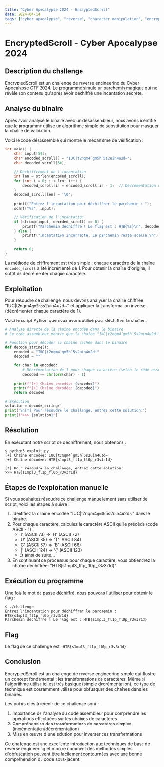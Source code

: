 ```yaml
---
title: "Cyber Apocalypse 2024 - EncryptedScroll"
date: 2024-04-14
tags: ["cyber apocalypse", "reverse", "character manipulation", "encryption"]
---
```


# EncryptedScroll - Cyber Apocalypse 2024

## Description du challenge

EncryptedScroll est un challenge de reverse engineering du Cyber Apocalypse CTF 2024. Le programme simule un parchemin magique qui ne révèle son contenu qu'après avoir déchiffré une incantation secrète.

## Analyse du binaire

Après avoir analysé le binaire avec un désassembleur, nous avons identifié que le programme utilise un algorithme simple de substitution pour masquer la chaîne de validation.

Voici le code désassemblé qui montre le mécanisme de vérification :

```c
int main() {
    char input[50];
    char encoded_scroll[] = "IUC|t2nqm4`gm5h`5s2uin4u2d~";
    char decoded_scroll[50];
    
    // Déchiffrement de l'incantation
    int len = strlen(encoded_scroll);
    for (int i = 0; i < len; i++) {
        decoded_scroll[i] = encoded_scroll[i] - 1;  // Décrémentation de 1 pour chaque caractère
    }
    decoded_scroll[len] = '\0';
    
    printf("Entrez l'incantation pour déchiffrer le parchemin : ");
    scanf("%s", input);
    
    // Vérification de l'incantation
    if (strcmp(input, decoded_scroll) == 0) {
        printf("Parchemin déchiffré ! Le flag est : HTB{%s}\n", decoded_scroll);
    } else {
        printf("Incantation incorrecte. Le parchemin reste scellé.\n");
    }
    
    return 0;
}
```

La méthode de chiffrement est très simple : chaque caractère de la chaîne `encoded_scroll` a été incrémenté de 1. Pour obtenir la chaîne d'origine, il suffit de décrémenter chaque caractère.

## Exploitation

Pour résoudre ce challenge, nous devons analyser la chaîne chiffrée "IUC|t2nqm4`gm5h`5s2uin4u2d~" et appliquer la transformation inverse (décrémenter chaque caractère de 1).

Voici le script Python que nous avons utilisé pour déchiffrer la chaîne :

```python
# Analyse directe de la chaîne encodée dans le binaire
# Le code assembleur montre que la chaîne "IUC|t2nqm4`gm5h`5s2uin4u2d~" est décrementée de 1 pour chaque caractère

# Fonction pour décoder la chaîne cachée dans le binaire
def decode_string():
    encoded = "IUC|t2nqm4`gm5h`5s2uin4u2d~"
    decoded = ""
    
    for char in encoded:
        # Décrémentation de 1 pour chaque caractère (selon le code assembleur)
        decoded += chr(ord(char) - 1)
    
    print(f"[+] Chaîne encodée: {encoded}")
    print(f"[+] Chaîne décodée: {decoded}")
    return decoded

# Exécution
solution = decode_string()
print("\n[*] Pour résoudre le challenge, entrez cette solution:")
print(f">>> {solution}")
```

## Résolution

En exécutant notre script de déchiffrement, nous obtenons :

```
$ python3 exploit.py
[+] Chaîne encodée: IUC|t2nqm4`gm5h`5s2uin4u2d~
[+] Chaîne décodée: HTB{s1mpl3_fl1p_fl0p_r3v3r1d}

[*] Pour résoudre le challenge, entrez cette solution:
>>> HTB{s1mpl3_fl1p_fl0p_r3v3r1d}
```

## Étapes de l'exploitation manuelle

Si vous souhaitez résoudre ce challenge manuellement sans utiliser de script, voici les étapes à suivre :

1. Identifiez la chaîne encodée "IUC|t2nqm4`gm5h`5s2uin4u2d~" dans le binaire.
2. Pour chaque caractère, calculez le caractère ASCII qui le précède (code ASCII - 1) :
   - 'I' (ASCII 73) => 'H' (ASCII 72)
   - 'U' (ASCII 85) => 'T' (ASCII 84)
   - 'C' (ASCII 67) => 'B' (ASCII 66)
   - '|' (ASCII 124) => '{' (ASCII 123)
   - Et ainsi de suite...
3. En continuant ce processus pour chaque caractère, vous obtiendrez la chaîne déchiffrée: "HTB{s1mpl3_fl1p_fl0p_r3v3r1d}"

## Exécution du programme

Une fois le mot de passe déchiffré, nous pouvons l'utiliser pour obtenir le flag :

```
$ ./challenge
Entrez l'incantation pour déchiffrer le parchemin : HTB{s1mpl3_fl1p_fl0p_r3v3r1d}
Parchemin déchiffré ! Le flag est : HTB{s1mpl3_fl1p_fl0p_r3v3r1d}
```

## Flag

Le flag de ce challenge est : `HTB{s1mpl3_fl1p_fl0p_r3v3r1d}`

## Conclusion

EncryptedScroll est un challenge de reverse engineering simple qui illustre un concept fondamental : les transformations de caractères. Même si l'algorithme utilisé ici est très basique (simple décrémentation), ce type de technique est couramment utilisé pour obfusquer des chaînes dans les binaires.

Les points clés à retenir de ce challenge sont :

1. Importance de l'analyse du code assembleur pour comprendre les opérations effectuées sur les chaînes de caractères
2. Compréhension des transformations de caractères simples (incrémentation/décrémentation)
3. Mise en œuvre d'une solution pour inverser ces transformations

Ce challenge est une excellente introduction aux techniques de base de reverse engineering et montre comment des méthodes simples d'obfuscation peuvent être facilement contournées avec une bonne compréhension du code sous-jacent. 
